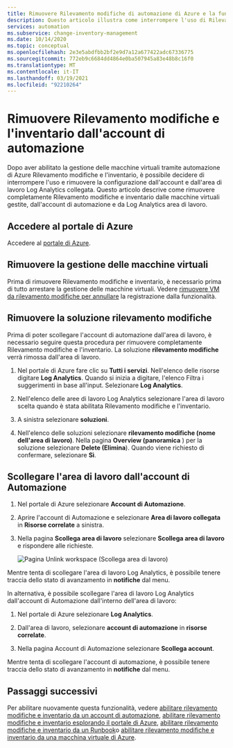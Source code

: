 ```yaml
---
title: Rimuovere Rilevamento modifiche di automazione di Azure e la funzionalità di inventario
description: Questo articolo illustra come interrompere l'uso di Rilevamento modifiche e l'inventario e scollegare un account di automazione dall'area di lavoro Log Analytics.
services: automation
ms.subservice: change-inventory-management
ms.date: 10/14/2020
ms.topic: conceptual
ms.openlocfilehash: 2e3e5abdfbb2bf2e9d7a12a677422adc67336775
ms.sourcegitcommit: 772eb9c6684dd4864e0ba507945a83e48b8c16f0
ms.translationtype: MT
ms.contentlocale: it-IT
ms.lasthandoff: 03/19/2021
ms.locfileid: "92210264"
---
```

# <a name="remove-change-tracking-and-inventory-from-automation-account"></a>Rimuovere Rilevamento modifiche e l'inventario dall'account di automazione

Dopo aver abilitato la gestione delle macchine virtuali tramite automazione di Azure Rilevamento modifiche e l'inventario, è possibile decidere di interrompere l'uso e rimuovere la configurazione dall'account e dall'area di lavoro Log Analytics collegata. Questo articolo descrive come rimuovere completamente Rilevamento modifiche e inventario dalle macchine virtuali gestite, dall'account di automazione e da Log Analytics area di lavoro.

## <a name="sign-into-the-azure-portal"></a>Accedere al portale di Azure

Accedere al [portale di Azure](https://portal.azure.com).

## <a name="remove-management-of-vms"></a>Rimuovere la gestione delle macchine virtuali

Prima di rimuovere Rilevamento modifiche e inventario, è necessario prima di tutto arrestare la gestione delle macchine virtuali. Vedere [rimuovere VM da rilevamento modifiche per annullare](remove-vms-from-change-tracking.md) la registrazione dalla funzionalità.

## <a name="remove-changetracking-solution"></a>Rimuovere la soluzione rilevamento modifiche

Prima di poter scollegare l'account di automazione dall'area di lavoro, è necessario seguire questa procedura per rimuovere completamente Rilevamento modifiche e l'inventario. La soluzione **rilevamento modifiche** verrà rimossa dall'area di lavoro.

1. Nel portale di Azure fare clic su **Tutti i servizi**. Nell'elenco delle risorse digitare **Log Analytics**. Quando si inizia a digitare, l'elenco Filtra i suggerimenti in base all'input. Selezionare **Log Analytics**.

2. Nell'elenco delle aree di lavoro Log Analytics selezionare l'area di lavoro scelta quando è stata abilitata Rilevamento modifiche e l'inventario.

3. A sinistra selezionare **soluzioni**.  

4. Nell'elenco delle soluzioni selezionare **rilevamento modifiche (nome dell'area di lavoro)**. Nella pagina **Overview (panoramica** ) per la soluzione selezionare **Delete (Elimina**). Quando viene richiesto di confermare, selezionare **Sì**.

## <a name="unlink-workspace-from-automation-account"></a>Scollegare l'area di lavoro dall'account di Automazione

1. Nel portale di Azure selezionare **Account di Automazione**.

2. Aprire l'account di Automazione e selezionare **Area di lavoro collegata** in **Risorse correlate** a sinistra.

3. Nella pagina **Scollega area di lavoro** selezionare **Scollega area di lavoro** e rispondere alle richieste.

   ![Pagina Unlink workspace (Scollega area di lavoro)](media/remove-feature/automation-unlink-workspace-blade.png)

Mentre tenta di scollegare l'area di lavoro Log Analytics, è possibile tenere traccia dello stato di avanzamento in **notifiche** dal menu.

In alternativa, è possibile scollegare l'area di lavoro Log Analytics dall'account di Automazione dall'interno dell'area di lavoro:

1. Nel portale di Azure selezionare **Log Analytics**.

2. Dall'area di lavoro, selezionare **account di automazione** in **risorse correlate**.

3. Nella pagina Account di Automazione selezionare **Scollega account**.

Mentre tenta di scollegare l'account di automazione, è possibile tenere traccia dello stato di avanzamento in **notifiche** dal menu.

## <a name="next-steps"></a>Passaggi successivi

Per abilitare nuovamente questa funzionalità, vedere [abilitare rilevamento modifiche e inventario da un account di automazione](enable-from-automation-account.md), [abilitare rilevamento modifiche e inventario esplorando il portale di Azure](enable-from-portal.md), [abilitare rilevamento modifiche e inventario da un Runbook](enable-from-runbook.md)o [abilitare rilevamento modifiche e inventario da una macchina virtuale di Azure](enable-from-vm.md).
